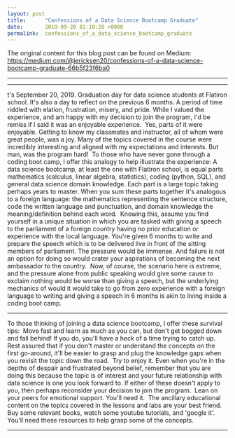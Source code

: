 ```yaml
---
layout: post
title:      "Confessions of a Data Science Bootcamp Graduate"
date:       2019-09-20 01:10:28 +0000
permalink:  confessions_of_a_data_science_bootcamp_graduate
---
```



The original content for this blog post can be found on Medium: https://medium.com/@jericksen20/confessions-of-a-data-science-bootcamp-graduate-66b5f23f6ba0

***

---

t's September 20, 2019. Graduation day for data science students at Flatiron school. It's also a day to reflect on the previous 6 months. A period of time riddled with elation, frustration, misery, and pride. While I valued the experience, and am happy with my decision to join the program, I'd be remiss if I said it was an enjoyable experience. 
Yes, parts of it were enjoyable. Getting to know my classmates and instructor, all of whom were great people, was a joy. Many of the topics covered in the course were incredibly interesting and aligned with my expectations and interests. But man, was the program hard! 
To those who have never gone through a coding boot camp, I offer this analogy to help illustrate the experience: A data science bootcamp, at least the one with Flatiron school, is equal parts mathematics (calculus, linear algebra, statistics),  coding (python, SQL), and general data science domain knowledge. Each part is a large topic taking perhaps years to master. When you sum these parts together it's analogous to a foreign language: the mathematics representing the sentence structure, code the written language and punctuation, and domain knowledge the meaning/definition behind each word. 
Knowing this, assume you find yourself in a unique situation in which you are tasked with giving a speech to the parliament of a foreign country having no prior education or experience with the local language. You're given 6 months to write and prepare the speech which is to be delivered live in front of the sitting members of parliament. The pressure would be immense. And failure is not an option for doing so would crater your aspirations of becoming the next ambassador to the country. 
Now, of course, the scenario here is extreme, and the pressure alone from public speaking would give some cause to exclaim nothing would be worse than giving a speech, but the underlying mechanics of would it would take to go from zero experience with a foreign language to writing and giving a speech in 6 months is akin to living inside a coding boot camp. 


---

To those thinking of joining a data science bootcamp, I offer these survival tips: 
Move fast and learn as much as you can, but don't get bogged down and fall behind! If you do, you'll have a heck of a time trying to catch up. 
Rest assured that if you don't master or understand the concepts on the first go-around, it'll be easier to grasp and plug the knowledge gaps when you revisit the topic down the road. 
Try to enjoy it. Even when you're in the depths of despair and frustrated beyond belief, remember that you are doing this because the topic is of interest and your future relationship with data science is one you look forward to. If either of these doesn't apply to you, then perhaps reconsider your decision to join the program. 
Lean on your peers for emotional support. You'll need it. 
The ancillary educational content on the topics covered in the lessons and labs are your best friend. Buy some relevant books, watch some youtube tutorials, and 'google it'. You'll need these resources to help grasp some of the concepts. 



---

